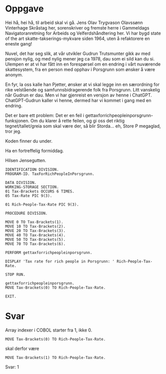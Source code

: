 # Oppgave

Hei hå, hei hå, til arbeid skal vi gå.
Jens Olav Trygvason Olavssønn Vinterhage Skråstag her, sorenskriver og fremste herre i Gammeldags Navigatoranretning for Arbeids og Velferdshåndtering her. Vi har bygd state of the art skatte-takserings-mykvare siden 1964, uten å refaktorere en eneste gang!

Nuvel, det har seg slik, at vår utvikler Gudrun Trutsmunter gikk av med pensjon nylig, og med nylig mener jeg ca 1978, dau som ei sild kan du si. Ulempen er at vi har fått inn en forespørsel om en endring i vårt nuværende skattesystem, fra en person med opphav i Porsgrunn som ønsker å være anonym.

En fyr, la oss kalle han Pjetter, ønsker at vi skal legge inn en særordning for rike velstående og samfunnsbidragerende folk fra Porsgrunn. Litt vanskelig når Gudrun er dau. Men vi har gjenreist en versjon av henne i ChatGPT. ChatGPT-Gudrun kaller vi henne, dermed har vi kommet i gang med en endring.

Det er bare ett problem: Det er en feil i gettaxforrichpeopleinporsgrunn-funksjonen. Om du klarer å rette feilen, og gi oss det riktig tegnet/tallet/greia som skal være der, så blir Storda... eh, Store P megaglad, tror jeg.

Koden finner du under.

Ha en fortreffelig formiddag.

Hilsen Jensegutten.
```cobol
IDENTIFICATION DIVISION.
PROGRAM-ID. TaxForRichPeopleInPorsgrunn.

DATA DIVISION.
WORKING-STORAGE SECTION.
01 Tax-Brackets OCCURS 6 TIMES.
05 Tax-Rate PIC 9(3).

01 Rich-People-Tax-Rate PIC 9(3).

PROCEDURE DIVISION.

MOVE 0 TO Tax-Brackets(1).
MOVE 10 TO Tax-Brackets(2).
MOVE 20 TO Tax-Brackets(3).
MOVE 40 TO Tax-Brackets(4).
MOVE 50 TO Tax-Brackets(5).
MOVE 70 TO Tax-Brackets(6).

PERFORM gettaxforrichpeopleinporsgrunn.

DISPLAY 'Tax rate for rich people in Porsgrunn: ' Rich-People-Tax-Rate.

STOP RUN.

gettaxforrichpeopleinporsgrunn.
MOVE Tax-Brackets(0) TO Rich-People-Tax-Rate.

EXIT.
```

# Svar

Array indexer i COBOL starter fra 1, ikke 0.

```
MOVE Tax-Brackets(0) TO Rich-People-Tax-Rate.
```

skal derfor være

```
MOVE Tax-Brackets(1) TO Rich-People-Tax-Rate.
```

Svar: 1
